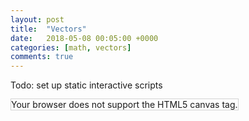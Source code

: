 ```yaml
---
layout: post
title:  "Vectors"
date:   2018-05-08 00:05:00 +0000
categories: [math, vectors] 
comments: true
---
```


Todo: set up static interactive scripts

<canvas id="myCanvas" width="200" height="100" style="border:1px solid #d3d3d3;">
Your browser does not support the HTML5 canvas tag.</canvas>

<script>
var c = document.getElementById("myCanvas");
var ctx = c.getContext("2d");
ctx.beginPath();
ctx.arc(5,5,40,0,2*Math.PI);
ctx.stroke();
</script>
